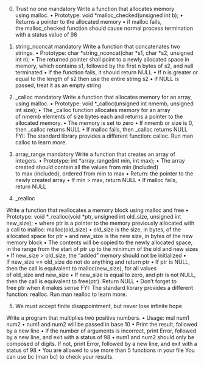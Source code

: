 0. Trust no one
mandatory
Write a function that allocates memory using malloc.
    • Prototype: void *malloc_checked(unsigned int b);
    • Returns a pointer to the allocated memory
    • if malloc fails, the malloc_checked function should cause normal process termination with a status value of 98

1. string_nconcat
mandatory
Write a function that concatenates two strings.
    • Prototype: char *string_nconcat(char *s1, char *s2, unsigned int n);
    • The returned pointer shall point to a newly allocated space in memory, which contains s1, followed by the first n bytes of s2, and null terminated
    • If the function fails, it should return NULL
    • If n is greater or equal to the length of s2 then use the entire string s2
    • if NULL is passed, treat it as an empty string
2. _calloc
mandatory
Write a function that allocates memory for an array, using malloc.
    • Prototype: void *_calloc(unsigned int nmemb, unsigned int size);
    • The _calloc function allocates memory for an array of nmemb elements of size bytes each and returns a pointer to the allocated memory.
    • The memory is set to zero
    • If nmemb or size is 0, then _calloc returns NULL
    • If malloc fails, then _calloc returns NULL
FYI: The standard library provides a different function: calloc. Run man calloc to learn more.

3. array_range
mandatory
Write a function that creates an array of integers.
    • Prototype: int *array_range(int min, int max);
    • The array created should contain all the values from min (included) to max (included), ordered from min to max
    • Return: the pointer to the newly created array
    • If min > max, return NULL
    • If malloc fails, return NULL
4. _realloc

Write a function that reallocates a memory block using malloc and free
    • Prototype: void *_realloc(void *ptr, unsigned int old_size, unsigned int new_size);
    • where ptr is a pointer to the memory previously allocated with a call to malloc: malloc(old_size)
    • old_size is the size, in bytes, of the allocated space for ptr
    • and new_size is the new size, in bytes of the new memory block
    • The contents will be copied to the newly allocated space, in the range from the start of ptr up to the minimum of the old and new sizes
    • If new_size > old_size, the “added” memory should not be initialized
    • If new_size == old_size do not do anything and return ptr
    • If ptr is NULL, then the call is equivalent to malloc(new_size), for all values of old_size and new_size
    • If new_size is equal to zero, and ptr is not NULL, then the call is equivalent to free(ptr). Return NULL
    • Don’t forget to free ptr when it makes sense
FYI: The standard library provides a different function: realloc. Run man realloc to learn more.

5. We must accept finite disappointment, but never lose infinite hope

Write a program that multiplies two positive numbers.
    • Usage: mul num1 num2
    • num1 and num2 will be passed in base 10
    • Print the result, followed by a new line
    • If the number of arguments is incorrect, print Error, followed by a new line, and exit with a status of 98
    • num1 and num2 should only be composed of digits. If not, print Error, followed by a new line, and exit with a status of 98
    • You are allowed to use more than 5 functions in your file
You can use bc (man bc) to check your results.

